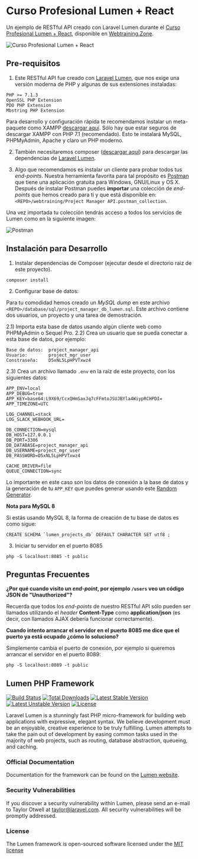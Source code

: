 # Curso Profesional Lumen + React

Un ejemplo de RESTful API creado con Laravel Lumen durante el [Curso Profesional Lumen + React](https://webtraining.zone/cursos/creacion-de-aplicaciones-con-lumen-y-react), disponible en 
[Webtraining.Zone](https://webtraining.zone/cursos/creacion-de-aplicaciones-con-lumen-y-react).

![Curso Profesional Lumen + React](https://webtraining.zone/img/metadata-courses/curso-profesional-lumen-react-2018.jpg)

## Pre-requisitos

1) Este RESTful API fue creado con [Laravel Lumen](https://lumen.laravel.com/), que nos exige una versión moderna de PHP y algunas de sus extensiones instaladas:

```
PHP >= 7.1.3
OpenSSL PHP Extension
PDO PHP Extension
Mbstring PHP Extension
```

Para desarrollo y configuración rápida te recomendamos instalar un meta-paquete como XAMPP 
[descargar aquí](https://www.apachefriends.org/download.html). Sólo hay que estar seguros de descargar
XAMPP con PHP 7.1 (recomendado). Esto te instalará MySQL, PHPMyAdmin, Apache y claro un PHP moderno.

2) También necesitaremos composer ([descargar aquí](https://getcomposer.org/)) para descargar las dependencias de [Laravel Lumen](https://lumen.laravel.com/).

3) Algo que recomendamos es instalar un cliente para probar todos tus *end-points*. 
Nuestra herramienta favorita para tal propósito es [Postman](https://www.getpostman.com/) que tiene una
aplicación gratuita para Windows, GNU/Linux y OS X. Después de instalar Postman puedes **importar** una colección
de *end-points* que hemos creado para ti y que está disponible en: `<REPO>/webtraining/Project Manager API.postman_collection`.

Una vez importada tu colección tendrás acceso a todos los servicios de Lumen como en la siguiente imagen:

![Postman](https://raw.githubusercontent.com/webtrainingmx/rest-api-project-manager-junio-2017/master/webtraining/img/postman-get-users.png)


## Instalación para Desarrollo

1) Instalar dependencias de Composer (ejecutar desde el directorio raiz de este proyecto).
```
composer install
```
2) Configurar base de datos:

Para tu comodidad hemos creado un *MySQL dump* en este archivo `<REPO>/database/sql/project_manager_db_lumen.sql`.
Este archivo contiene dos usuarios, un proyecto y una tarea de demostración.

2.1) Importa esta base de datos usando algún cliente web como PHPMyAdmin o Sequel Pro.
2.2) Crea un usuario que se pueda conectar a esta base de datos, por ejemplo:
```
Base de datos:  project_manager_api
Usuario:        project_mgr_user
Constraseña:    D5xNL5LpHPVTxwz4
```

2.3) Crea un archivo llamado `.env` en la raíz de este proyecto, con los siguientes datos:
```
APP_ENV=local
APP_DEBUG=true
APP_KEY=base64:L9X69/CcxQHmSaxJq7cFFmtoJSUJBYla4WiypRCHPDI=
APP_TIMEZONE=UTC

LOG_CHANNEL=stack
LOG_SLACK_WEBHOOK_URL=

DB_CONNECTION=mysql
DB_HOST=127.0.0.1
DB_PORT=3306
DB_DATABASE=project_manager_api
DB_USERNAME=project_mgr_user
DB_PASSWORD=D5xNL5LpHPVTxwz4

CACHE_DRIVER=file
QUEUE_CONNECTION=sync
```

Lo importante en este caso son los datos de conexión a la base de datos y la generación de tu `APP_KEY` que puedes 
generar usando este [Random Generator](https://webtraining.zone/random-generator).


**Nota para MySQL 8**

Si estás usando MySQL 8, la forma de creación de tu base de datos es como sigue:

```
CREATE SCHEMA `lumen_projects_db` DEFAULT CHARACTER SET utf8 ;
```

3) Iniciar tu servidor en el puerto 8085
```
php -S localhost:8085 -t public
```

## Preguntas Frecuentes

**¿Por qué cuando visito un *end-point*, por ejemplo `/users` veo un código JSON de "Unauthorized"?**

Recuerda que todos los *end-points* de nuestro RESTful API sólo pueden ser llamados utilizando
el *header* **Content-Type** como **application/json** (es decir, con llamados AJAX
debería funcionar correctamente).


**Cuando intento arrancar el servidor en el puerto 8085 me dice que el puerto ya está ocupado ¿cómo lo soluciono?**

Simplemente cambia el puerto de conexión, por ejemplo si queremos arrancar el servidor en el puerto 8089:
```
php -S localhost:8089 -t public
```


## Lumen PHP Framework

[![Build Status](https://travis-ci.org/laravel/lumen-framework.svg)](https://travis-ci.org/laravel/lumen-framework)
[![Total Downloads](https://poser.pugx.org/laravel/lumen-framework/d/total.svg)](https://packagist.org/packages/laravel/lumen-framework)
[![Latest Stable Version](https://poser.pugx.org/laravel/lumen-framework/v/stable.svg)](https://packagist.org/packages/laravel/lumen-framework)
[![Latest Unstable Version](https://poser.pugx.org/laravel/lumen-framework/v/unstable.svg)](https://packagist.org/packages/laravel/lumen-framework)
[![License](https://poser.pugx.org/laravel/lumen-framework/license.svg)](https://packagist.org/packages/laravel/lumen-framework)

Laravel Lumen is a stunningly fast PHP micro-framework for building web applications with expressive, elegant syntax. We believe development must be an enjoyable, creative experience to be truly fulfilling. Lumen attempts to take the pain out of development by easing common tasks used in the majority of web projects, such as routing, database abstraction, queueing, and caching.

### Official Documentation

Documentation for the framework can be found on the [Lumen website](http://lumen.laravel.com/docs).

### Security Vulnerabilities

If you discover a security vulnerability within Lumen, please send an e-mail to Taylor Otwell at taylor@laravel.com. All security vulnerabilities will be promptly addressed.

### License

The Lumen framework is open-sourced software licensed under the [MIT license](http://opensource.org/licenses/MIT)
